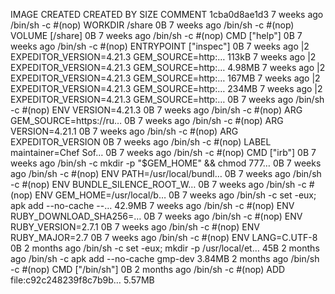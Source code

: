 IMAGE               CREATED             CREATED BY                                      SIZE                COMMENT
1cba0d8ae1d3        7 weeks ago         /bin/sh -c #(nop) WORKDIR /share                0B
<missing>           7 weeks ago         /bin/sh -c #(nop)  VOLUME [/share]              0B
<missing>           7 weeks ago         /bin/sh -c #(nop)  CMD ["help"]                 0B
<missing>           7 weeks ago         /bin/sh -c #(nop)  ENTRYPOINT ["inspec"]        0B
<missing>           7 weeks ago         |2 EXPEDITOR_VERSION=4.21.3 GEM_SOURCE=http:…   113kB
<missing>           7 weeks ago         |2 EXPEDITOR_VERSION=4.21.3 GEM_SOURCE=http:…   4.98MB
<missing>           7 weeks ago         |2 EXPEDITOR_VERSION=4.21.3 GEM_SOURCE=http:…   167MB
<missing>           7 weeks ago         |2 EXPEDITOR_VERSION=4.21.3 GEM_SOURCE=http:…   234MB
<missing>           7 weeks ago         |2 EXPEDITOR_VERSION=4.21.3 GEM_SOURCE=http:…   0B
<missing>           7 weeks ago         /bin/sh -c #(nop)  ENV VERSION=4.21.3           0B
<missing>           7 weeks ago         /bin/sh -c #(nop)  ARG GEM_SOURCE=https://ru…   0B
<missing>           7 weeks ago         /bin/sh -c #(nop)  ARG VERSION=4.21.1           0B
<missing>           7 weeks ago         /bin/sh -c #(nop)  ARG EXPEDITOR_VERSION        0B
<missing>           7 weeks ago         /bin/sh -c #(nop)  LABEL maintainer=Chef Sof…   0B
<missing>           7 weeks ago         /bin/sh -c #(nop)  CMD ["irb"]                  0B
<missing>           7 weeks ago         /bin/sh -c mkdir -p "$GEM_HOME" && chmod 777…   0B
<missing>           7 weeks ago         /bin/sh -c #(nop)  ENV PATH=/usr/local/bundl…   0B
<missing>           7 weeks ago         /bin/sh -c #(nop)  ENV BUNDLE_SILENCE_ROOT_W…   0B
<missing>           7 weeks ago         /bin/sh -c #(nop)  ENV GEM_HOME=/usr/local/b…   0B
<missing>           7 weeks ago         /bin/sh -c set -eux;   apk add --no-cache --…   42.9MB
<missing>           7 weeks ago         /bin/sh -c #(nop)  ENV RUBY_DOWNLOAD_SHA256=…   0B
<missing>           7 weeks ago         /bin/sh -c #(nop)  ENV RUBY_VERSION=2.7.1       0B
<missing>           7 weeks ago         /bin/sh -c #(nop)  ENV RUBY_MAJOR=2.7           0B
<missing>           7 weeks ago         /bin/sh -c #(nop)  ENV LANG=C.UTF-8             0B
<missing>           2 months ago        /bin/sh -c set -eux;  mkdir -p /usr/local/et…   45B
<missing>           2 months ago        /bin/sh -c apk add --no-cache   gmp-dev         3.84MB
<missing>           2 months ago        /bin/sh -c #(nop)  CMD ["/bin/sh"]              0B
<missing>           2 months ago        /bin/sh -c #(nop) ADD file:c92c248239f8c7b9b…   5.57MB
